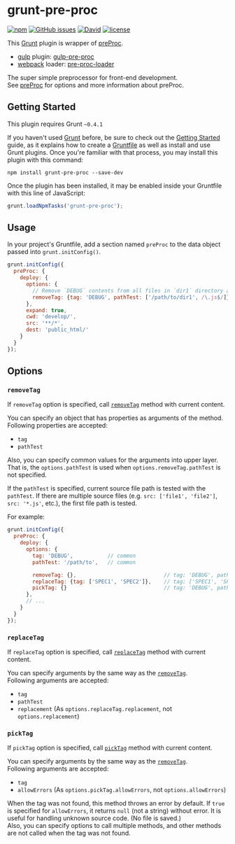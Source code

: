 # grunt-pre-proc

[![npm](https://img.shields.io/npm/v/grunt-pre-proc.svg)](https://www.npmjs.com/package/grunt-pre-proc) [![GitHub issues](https://img.shields.io/github/issues/anseki/grunt-pre-proc.svg)](https://github.com/anseki/grunt-pre-proc/issues) [![David](https://img.shields.io/david/anseki/grunt-pre-proc.svg)](package.json) [![license](https://img.shields.io/badge/license-MIT-blue.svg)](LICENSE)

This [Grunt](http://gruntjs.com/) plugin is wrapper of [preProc](https://github.com/anseki/pre-proc).

* [gulp](http://gulpjs.com/) plugin: [gulp-pre-proc](https://github.com/anseki/gulp-pre-proc)
* [webpack](https://webpack.js.org/) loader: [pre-proc-loader](https://github.com/anseki/pre-proc-loader)

The super simple preprocessor for front-end development.  
See [preProc](https://github.com/anseki/pre-proc) for options and more information about preProc.

## Getting Started

This plugin requires Grunt `~0.4.1`

If you haven't used [Grunt](http://gruntjs.com/) before, be sure to check out the [Getting Started](http://gruntjs.com/getting-started) guide, as it explains how to create a [Gruntfile](http://gruntjs.com/sample-gruntfile) as well as install and use Grunt plugins. Once you're familiar with that process, you may install this plugin with this command:

```shell
npm install grunt-pre-proc --save-dev
```

Once the plugin has been installed, it may be enabled inside your Gruntfile with this line of JavaScript:

```js
grunt.loadNpmTasks('grunt-pre-proc');
```

## Usage

In your project's Gruntfile, add a section named `preProc` to the data object passed into `grunt.initConfig()`.

```js
grunt.initConfig({
  preProc: {
    deploy: {
      options: {
        // Remove `DEBUG` contents from all files in `dir1` directory and all JS files.
        removeTag: {tag: 'DEBUG', pathTest: ['/path/to/dir1', /\.js$/]}
      },
      expand: true,
      cwd: 'develop/',
      src: '**/*',
      dest: 'public_html/'
    }
  }
});
```

## Options

### `removeTag`

If `removeTag` option is specified, call [`removeTag`](https://github.com/anseki/pre-proc#removetag) method with current content.

You can specify an object that has properties as arguments of the method.  
Following properties are accepted:

- `tag`
- `pathTest`

Also, you can specify common values for the arguments into upper layer. That is, the `options.pathTest` is used when `options.removeTag.pathTest` is not specified.

If the `pathTest` is specified, current source file path is tested with the `pathTest`. If there are multiple source files (e.g. `src: ['file1', 'file2']`, `src: '*.js'`, etc.), the first file path is tested.

For example:

```js
grunt.initConfig({
  preProc: {
    deploy: {
      options: {
        tag: 'DEBUG',           // common
        pathTest: '/path/to',   // common

        removeTag: {},                            // tag: 'DEBUG', pathTest: '/path/to'
        replaceTag: {tag: ['SPEC1', 'SPEC2']},    // tag: ['SPEC1', 'SPEC2'], pathTest: '/path/to'
        pickTag: {}                               // tag: 'DEBUG', pathTest: '/path/to'
      },
      // ...
    }
  }
});
```

### `replaceTag`

If `replaceTag` option is specified, call [`replaceTag`](https://github.com/anseki/pre-proc#replacetag) method with current content.

You can specify arguments by the same way as the [`removeTag`](#removetag).  
Following arguments are accepted:

- `tag`
- `pathTest`
- `replacement` (As `options.replaceTag.replacement`, not `options.replacement`)

### `pickTag`

If `pickTag` option is specified, call [`pickTag`](https://github.com/anseki/pre-proc#picktag) method with current content.

You can specify arguments by the same way as the [`removeTag`](#removetag).  
Following arguments are accepted:

- `tag`
- `allowErrors` (As `options.pickTag.allowErrors`, not `options.allowErrors`)

When the tag was not found, this method throws an error by default. If `true` is specified for `allowErrors`, it returns `null` (not a string) without error. It is useful for handling unknown source code. (No file is saved.)  
Also, you can specify options to call multiple methods, and other methods are not called when the tag was not found.
